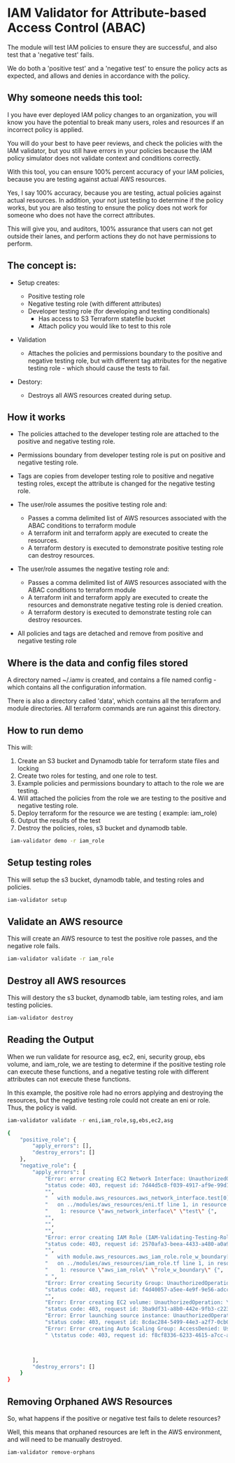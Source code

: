 # IAM Validator for Attribute-based Access Control (ABAC)

The module will test IAM policies to ensure they are successful, and also test that a 'negative test' fails.

We do both a 'positive test' and a 'negative test' to ensure the policy acts as expected, and allows and denies in 
accordance with the policy.

Why someone needs this tool:
----------------------------
I you have ever deployed IAM policy changes to an organization, you will know you have the potential to break
many users, roles and resources if an incorrect policy is applied.

You will do your best to have peer reviews, and check the policies with the IAM validator, but you still have errors
in your policies because the IAM policy simulator does not validate context and conditions correctly.

With this tool, you can ensure 100% percent accuracy of your IAM policies, because you are testing against actual
AWS resources.

Yes, I say 100% accuracy, because you are testing, actual policies against actual resources.  In addition, your
not just testing to determine if the policy works, but you are also testing to ensure the policy does not work
for someone who does not have the correct attributes.

This will give you, and auditors, 100% assurance that users can not get outside their lanes, and perform actions
they do not have permissions to perform.

The concept is:
---------------
- Setup creates:
   - Positive testing role
   - Negative testing role (with different attributes)
   - Developer testing role (for developing and testing conditionals)
      - Has access to S3 Terraform statefile bucket
      - Attach policy you would like to test to this role
      
- Validation
  - Attaches the policies and permissions boundary to the positive and negative testing role, but with different tag
    attributes for the negative testing role - which should cause the tests to fail.

- Destory:
  - Destroys all AWS resources created during setup.
      
## How it works

- The policies attached to the developer testing role are attached to the positive and negative testing role.
- Permissions boundary from developer testing role is put on positive and negative testing role.
- Tags are copies from developer testing role to positive and negative testing roles, except the attribute is changed for the negative testing role.
- The user/role assumes the positive testing role and:
   - Passes a comma delimited list of AWS resources associated with the ABAC conditions to terraform module
   - A terraform init and terraform apply are executed to create the resources.
   - A terraform destory is executed to demonstrate positive testing role can destroy resources.

- The user/role assumes the negative testing role and:
   - Passes a comma delimited list of AWS resources associated with the ABAC conditions to terraform module
   - A terraform init and terraform apply are executed to create the resources and demonstrate negative testing role is denied creation.
   - A terraform destory is executed to demonstrate testing role can destroy resources.
  
- All policies and tags are detached and remove from positive and negative testing role

## Where is the data and config files stored

A directory named ~/.iamv is created, and contains a file named config - which contains all the configuration
information.

There is also a directory called 'data', which contains all the terraform and module directories.  All terraform
commands are run against this directory.


## How to run demo

This will:
1. Create an S3 bucket and Dynamodb table for terraform state files and locking
2. Create two roles for testing, and one role to test.
3. Example policies and permissions boundary to attach to the role we are testing.
4. Will attached the policies from the role we are testing to the positive and negative testing role.
5. Deploy terraform for the resource we are testing ( example: iam_role)
6. Output the results of the test
7. Destroy the policies, roles, s3 bucket and dynamodb table.

```bash
 iam-validator demo -r iam_role
```

## Setup testing roles

This will setup the s3 bucket, dynamodb table, and testing roles and policies.

```bash
iam-validator setup
```

## Validate an AWS resource

This will create an AWS resource to test the positive role passes, and the negative role fails.

```bash
iam-validator validate -r iam_role
```

## Destroy all AWS resources

This will destory the s3 bucket, dynamodb table, iam testing roles, and iam testing policies.

```bash
iam-validator destroy
```

## Reading the Output

When we run validate for resource asg, ec2, eni, security group, ebs volume, and iam_role, we are testing to determine if the positive
testing role can execute these functions, and a negative testing role with different attributes
can not execute these functions.

In this example, the positive role had no errors applying and destroying the resources, but the
negative testing role could not create an eni or role.  Thus, the policy is valid.

```bash
iam-validator validate -r eni,iam_role,sg,ebs,ec2,asg

{
    "positive_role": {
        "apply_errors": [],
        "destroy_errors": []
    },
    "negative_role": {
        "apply_errors": [
            "Error: error creating EC2 Network Interface: UnauthorizedOperation: You are not authorized to perform this operation. Encoded authorization failure message: xxxxx",
            "status code: 403, request id: 7d44d5c8-f039-4917-af9e-99d133cec252",
            "",
            "   with module.aws_resources.aws_network_interface.test[0],",
            "   on ../modules/aws_resources/eni.tf line 1, in resource \"aws_network_interface\" \"test\":",
            "    1: resource \"aws_network_interface\" \"test\" {",
            "",
            "",
            "",
            "Error: error creating IAM Role (IAM-Validating-Testing-Role): AccessDenied: User: arn:aws:sts::123456789012:assumed-role/NegativeTestingRole/AssumeRole is not authorized to perform: iam:TagRole on resource: arn:aws:iam::123456789012:role/tset/IAM-Validating-Testing-Role",
            "status code: 403, request id: 2570afa3-beea-4433-a480-a0a9f521f5ba",
            "",
            "   with module.aws_resources.aws_iam_role.role_w_boundary[0],",
            "   on ../modules/aws_resources/iam_role.tf line 1, in resource \"aws_iam_role\" \"role_w_boundary\":",
            "    1: resource \"aws_iam_role\" \"role_w_boundary\" {",
            " ",
            "Error: Error creating Security Group: UnauthorizedOperation: You are not authorized to perform this operation. Encoded authorization failure message: xxxxx",
            "status code: 403, request id: f4d40057-a5ee-4e9f-9e56-adcc41b1fc65",
            "",
            "Error: Error creating EC2 volume: UnauthorizedOperation: You are not authorized to perform this operation. Encoded authorization failure message: xxxx",
            "status code: 403, request id: 3ba9df31-a8b0-442e-9fb3-c2231e874815",
            "Error: Error launching source instance: UnauthorizedOperation: You are not authorized to perform this operation. Encoded authorization failure message: xxx",
            "status code: 403, request id: 8cdac284-5499-44e3-a2f7-0cb0d0f937e4",
            "Error: Error creating Auto Scaling Group: AccessDenied: User: arn:aws:sts::123456789012:assumed-role/NegativeTestingRole/AssumeRole is not authorized to perform: autoscaling:CreateAutoScalingGroup on resource: arn:aws:autoscaling:us-east-1:123456789012:autoScalingGroup:*:autoScalingGroupName/tset-asg because no identity-based policy allows the autoscaling:CreateAutoScalingGroup action",
            " \tstatus code: 403, request id: f8cf8336-6233-4615-a7cc-a94864dad5ff",



        ],
        "destroy_errors": []
    }
}

```

## Removing Orphaned AWS Resources

So, what happens if the positive or negative test fails to delete resources?  

Well, this means that orphaned resources are left in the AWS environment, and will need to be manually destroyed.

```bash
iam-validator remove-orphans
```